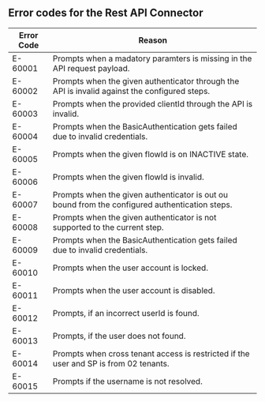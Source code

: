## Error codes for the Rest API Connector
Error Code | Reason                                                                                         |
--- |------------------------------------------------------------------------------------------------|
E-60001 | Prompts when a madatory paramters is missing in the API request payload.                       |
E-60002 | Prompts when the given authenticator through the API is invalid against the configured steps.  |
E-60003 | Prompts when the provided clientId through the API is invalid.                                 |
E-60004 | Prompts when the BasicAuthentication gets failed due to invalid credentials.                   |
E-60005 | Prompts when the given flowId is on INACTIVE state.                                            |
E-60006 | Prompts when the given flowId is invalid.                                                      |
E-60007 | Prompts when the given authenticator is out ou bound from the configured authentication steps. |
E-60008 | Prompts when the given authenticator is not supported to the current step.                     |
E-60009 | Prompts when the BasicAuthentication gets failed due to invalid credentials.                   |
E-60010 | Prompts when the user account is locked.                                                       |
E-60011 | Prompts when the user account is disabled.                                                     |
E-60012 | Prompts, if an incorrect userId is found.                                                      |
E-60013 | Prompts, if the user does not found.                                                           |
E-60014 | Prompts when cross tenant access is restricted if the user and SP is from 02 tenants.          |
E-60015 | Prompts if the username is not resolved.                                                       |